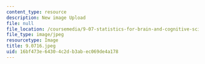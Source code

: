 ```yaml
---
content_type: resource
description: New image Upload
file: null
file_location: /coursemedia/9-07-statistics-for-brain-and-cognitive-science-fall-2016/16bf473e64304c2db3abec069de4a178_9.07f16.jpeg
file_type: image/jpeg
resourcetype: Image
title: 9.0716.jpeg
uid: 16bf473e-6430-4c2d-b3ab-ec069de4a178
---
```

